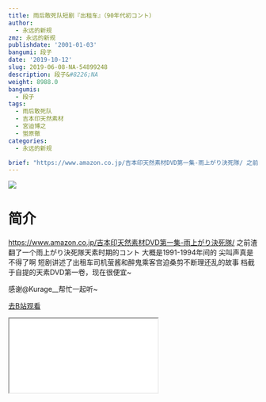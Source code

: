 ```yaml
---
title: 雨后敢死队短剧『出租车』（90年代初コント）
author:
  - 永远的新规
zmz: 永远的新规
publishdate: '2001-01-03'
bangumi: 段子
date: '2019-10-12'
slug: 2019-06-08-NA-54899248
description: 段子&#8226;NA
weight: 8988.0
bangumis:
  - 段子
tags:
  - 雨后敢死队
  - 吉本印天然素材
  - 宮迫博之
  - 蛍原徹
categories:
  - 永远的新规

brief: "https://www.amazon.co.jp/吉本印天然素材DVD第一集-雨上がり決死隊/ 之前渣翻了一个雨上がり決死隊天素时期的コント 大概是1991-1994年间的 尖叫声真是不得了啊 短剧讲述了出租车司机萤酱和醉鬼乘客宫迫桑剪不断理还乱的故事 档截于自提的天素DVD第一卷，现在很便宜~ 感谢@Kurage__帮忙一起听~"
---
```

![](https://raw.githubusercontent.com/tcgriffith/owaraisite/master/static/tmpimg/f5616c59b46939c5e12d89a5f10a08d80f7e83d3.jpg.480.jpg)
# 简介  
https://www.amazon.co.jp/吉本印天然素材DVD第一集-雨上がり決死隊/
之前渣翻了一个雨上がり決死隊天素时期的コント 大概是1991-1994年间的 尖叫声真是不得了啊
短剧讲述了出租车司机萤酱和醉鬼乘客宫迫桑剪不断理还乱的故事
档截于自提的天素DVD第一卷，现在很便宜~

感谢@Kurage__帮忙一起听~  

[去B站观看](https://www.bilibili.com/video/av54899248/)
<div class ="resp-container"><iframe class="testiframe" src="//player.bilibili.com/player.html?aid=54899248"", scrolling="no", allowfullscreen="true" > </iframe></div> 
